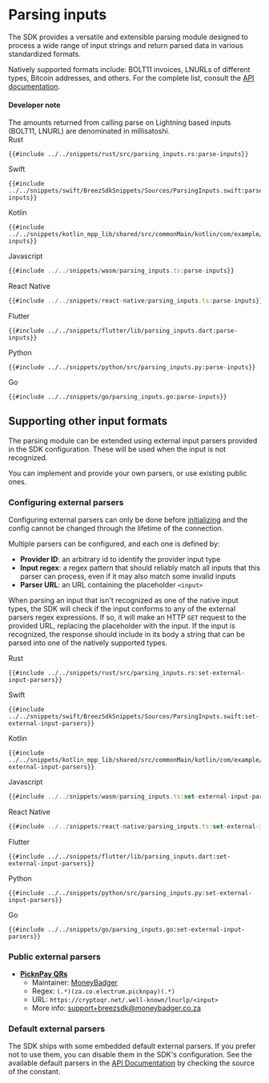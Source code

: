 # Parsing inputs

The SDK provides a versatile and extensible parsing module designed to process a wide range of input strings and return parsed data in various standardized formats.

Natively supported formats include: BOLT11 invoices, LNURLs of different types, Bitcoin addresses, and others. For the complete list, consult the [API documentation](https://breez.github.io/spark-sdk/breez_sdk_spark/enum.InputType.html).

<div class="warning">
<h4>Developer note</h4>
The amounts returned from calling parse on Lightning based inputs (BOLT11, LNURL) are denominated in millisatoshi.
</div>

<custom-tabs category="lang">
<div slot="title">Rust</div>
<section>

```rust,ignore
{{#include ../../snippets/rust/src/parsing_inputs.rs:parse-inputs}}
```

</section>

<div slot="title">Swift</div>
<section>

```swift,ignore
{{#include ../../snippets/swift/BreezSdkSnippets/Sources/ParsingInputs.swift:parse-inputs}}
```

</section>

<div slot="title">Kotlin</div>
<section>

```kotlin,ignore
{{#include ../../snippets/kotlin_mpp_lib/shared/src/commonMain/kotlin/com/example/kotlinmpplib/ParsingInputs.kt:parse-inputs}}
```

</section>

<div slot="title">Javascript</div>
<section>

```typescript
{{#include ../../snippets/wasm/parsing_inputs.ts:parse-inputs}}
```

</section>

<div slot="title">React Native</div>
<section>

```typescript
{{#include ../../snippets/react-native/parsing_inputs.ts:parse-inputs}}
```

</section>

<div slot="title">Flutter</div>
<section>

```dart,ignore
{{#include ../../snippets/flutter/lib/parsing_inputs.dart:parse-inputs}}
```

</section>

<div slot="title">Python</div>
<section>

```python,ignore
{{#include ../../snippets/python/src/parsing_inputs.py:parse-inputs}}
```

</section>

<div slot="title">Go</div>
<section>

```go,ignore
{{#include ../../snippets/go/parsing_inputs.go:parse-inputs}}
```

</section>
</custom-tabs>

## Supporting other input formats

The parsing module can be extended using external input parsers provided in the SDK configuration. These will be used when the input is not recognized.

You can implement and provide your own parsers, or use existing public ones.

### Configuring external parsers

Configuring external parsers can only be done before [initializing](initializing.md#basic-initialization) and the config cannot be changed through the lifetime of the connection.

Multiple parsers can be configured, and each one is defined by:

- **Provider ID**: an arbitrary id to identify the provider input type
- **Input regex**: a regex pattern that should reliably match all inputs that this parser can process, even if it may also match some invalid inputs
- **Parser URL**: an URL containing the placeholder `<input>`

When parsing an input that isn't recognized as one of the native input types, the SDK will check if the input conforms to any of the external parsers regex expressions. If so, it will make an HTTP `GET` request to the provided URL, replacing the placeholder with the input. If the input is recognized, the response should include in its body a string that can be parsed into one of the natively supported types.

<custom-tabs category="lang">
<div slot="title">Rust</div>
<section>

```rust,ignore
{{#include ../../snippets/rust/src/parsing_inputs.rs:set-external-input-parsers}}
```

</section>

<div slot="title">Swift</div>
<section>

```swift,ignore
{{#include ../../snippets/swift/BreezSdkSnippets/Sources/ParsingInputs.swift:set-external-input-parsers}}
```

</section>

<div slot="title">Kotlin</div>
<section>

```kotlin,ignore
{{#include ../../snippets/kotlin_mpp_lib/shared/src/commonMain/kotlin/com/example/kotlinmpplib/ParsingInputs.kt:set-external-input-parsers}}
```

</section>

<div slot="title">Javascript</div>
<section>

```typescript
{{#include ../../snippets/wasm/parsing_inputs.ts:set-external-input-parsers}}
```

</section>

<div slot="title">React Native</div>
<section>

```typescript
{{#include ../../snippets/react-native/parsing_inputs.ts:set-external-input-parsers}}
```

</section>

<div slot="title">Flutter</div>
<section>

```dart,ignore
{{#include ../../snippets/flutter/lib/parsing_inputs.dart:set-external-input-parsers}}
```

</section>

<div slot="title">Python</div>
<section>

```python,ignore
{{#include ../../snippets/python/src/parsing_inputs.py:set-external-input-parsers}}
```

</section>

<div slot="title">Go</div>
<section>

```go,ignore
{{#include ../../snippets/go/parsing_inputs.go:set-external-input-parsers}}
```

</section>
</custom-tabs>

### Public external parsers

- [**PicknPay QRs**](https://www.pnp.co.za/)
  - Maintainer: [MoneyBadger](https://www.moneybadger.co.za/)
  - Regex: `(.*)(za.co.electrum.picknpay)(.*)`
  - URL: `https://cryptoqr.net/.well-known/lnurlp/<input>`
  - More info: [support+breezsdk@moneybadger.co.za](mailto:support+breezsdk@moneybadger.co.za)

### Default external parsers

The SDK ships with some embedded default external parsers. If you prefer not to use them, you can disable them in the SDK's configuration. See the available default parsers in the [API Documentation](https://breez.github.io/spark-sdk/breez_sdk_spark/constant.DEFAULT_EXTERNAL_INPUT_PARSERS.html) by checking the source of the constant.
